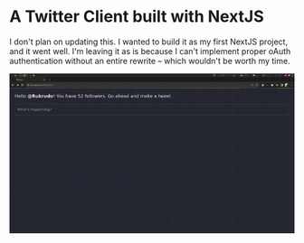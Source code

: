 # A Twitter Client built with NextJS

I don't plan on updating this. I wanted to build it as my first NextJS project, and it went well. I'm leaving it as is because I can't implement proper oAuth authentication without an entire rewrite – which wouldn't be worth my time.

![](./example/example.gif)

